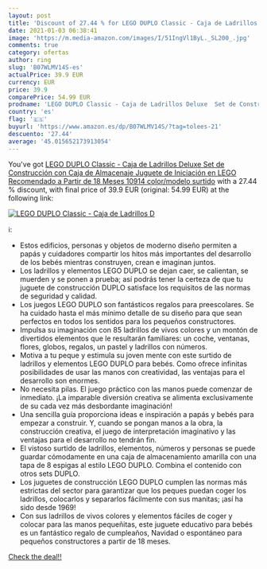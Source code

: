 ```yaml
---
layout: post
title: 'Discount of 27.44 % for LEGO DUPLO Classic - Caja de Ladrillos D'
date: 2021-01-03 06:38:41
image: 'https://m.media-amazon.com/images/I/51IngVl1ByL._SL200_.jpg'
comments: true
category: ofertas
author: ring
slug: 'B07WLMV14S-es'
actualPrice: 39.9 EUR
currency: EUR
price: 39.9
comparePrice: 54.99 EUR
prodname: 'LEGO DUPLO Classic - Caja de Ladrillos Deluxe  Set de Construcción con Caja de Almacenaje  Juguete de Iniciación en LEGO  Recomendado a Partir de 18 Meses  10914    color/modelo surtido'
country: 'es'
flag: '🇪🇸'
buyurl: 'https://www.amazon.es/dp/B07WLMV14S/?tag=tolees-21'
descuento: '27.44'
average: '45.015652173913054'
---
```


You've got [LEGO DUPLO Classic - Caja de Ladrillos Deluxe  Set de Construcción con Caja de Almacenaje  Juguete de Iniciación en LEGO  Recomendado a Partir de 18 Meses  10914    color/modelo surtido](https://www.amazon.es/dp/B07WLMV14S/?tag=tolees-21) with a  27.44 % discount, with final price of 39.9 EUR (original: 54.99 EUR) at the following link:

[![LEGO DUPLO Classic - Caja de Ladrillos D](https://m.media-amazon.com/images/I/51IngVl1ByL._SL200_.jpg)](https://www.amazon.es/dp/B07WLMV14S/?tag=tolees-21)

ℹ️:

- Estos edificios, personas y objetos de moderno diseño permiten a papás y cuidadores compartir los hitos más importantes del desarrollo de los bebés mientras construyen, crean e imaginan juntos.
- Los ladrillos y elementos LEGO DUPLO se dejan caer, se calientan, se muerden y se ponen a prueba; así podrás tener la certeza de que tu juguete de construcción DUPLO satisface los requisitos de las normas de seguridad y calidad.
- Los juegos LEGO DUPLO son fantásticos regalos para preescolares. Se ha cuidado hasta el más mínimo detalle de su diseño para que sean perfectos en todos los sentidos para los pequeños constructores.
- Impulsa su imaginación con 85 ladrillos de vivos colores y un montón de divertidos elementos que le resultarán familiares: un coche, ventanas, flores, globos, regalos, un pastel y ladrillos con números.
- Motiva a tu peque y estimula su joven mente con este surtido de ladrillos y elementos LEGO DUPLO para bebés. Como ofrece infinitas posibilidades de usar las manos con creatividad, las ventajas para el desarrollo son enormes.
- No necesita pilas. El juego práctico con las manos puede comenzar de inmediato. ¡La imparable diversión creativa se alimenta exclusivamente de su cada vez más desbordante imaginación!
- Una sencilla guía proporciona ideas e inspiración a papás y bebés para empezar a construir. Y, cuando se pongan manos a la obra, la construcción creativa, el juego de interpretación imaginativo y las ventajas para el desarrollo no tendrán fin.
- El vistoso surtido de ladrillos, elementos, números y personas se puede guardar cómodamente en una caja de almacenamiento amarilla con una tapa de 8 espigas al estilo LEGO DUPLO. Combina el contenido con otros sets DUPLO.
- Los juguetes de construcción LEGO DUPLO cumplen las normas más estrictas del sector para garantizar que los peques puedan coger los ladrillos, colocarlos y separarlos fácilmente con sus manitas; ¡así ha sido desde 1969!
- Con sus ladrillos de vivos colores y elementos fáciles de coger y colocar para las manos pequeñitas, este juguete educativo para bebés es un fantástico regalo de cumpleaños, Navidad o espontáneo para pequeños constructores a partir de 18 meses.

[Check the deal!!](https://www.amazon.es/dp/B07WLMV14S/?tag=tolees-21)
